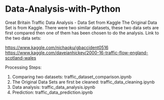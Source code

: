 # Data-Analysis-with-Python
Great Britain Traffic Data Analysis - Data Set from Kaggle
The Original Data Set is from Kaggle. There were two similar datasets, these two data sets are first compared then one of them has been chosen to do the analysis.
Link to the two data sets: 

https://www.kaggle.com/nichaoku/gbaccident0516
https://www.kaggle.com/daveianhickey/2000-16-traffic-flow-england-scotland-wales

Processing Steps:
1. Comparing two datasets: traffic_dataset_comparison.ipynb
2. The Original Data Sets are first be cleaned: traffic_data_cleaning.ipynb
3. Data analysis: traffic_data_analysis.ipynb
4. Prediction: traffic_data_prediction.ipynb

